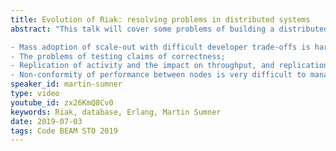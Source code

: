 ```yaml
---
title: Evolution of Riak: resolving problems in distributed systems
abstract: "This talk will cover some problems of building a distributed system framework:

- Mass adoption of scale-out with difficult developer trade-offs is hard to achieve;
- The problems of testing claims of correctness;
- Replication of activity and the impact on throughput, and replication of data can itself be a cause of data loss;
- Non-conformity of performance between nodes is very difficult to manage (one slow node)."
speaker_id: martin-sumner
type: video
youtube_id: zx26KmQ8Cv0
keywords: Riak, database, Erlang, Martin Sumner
date: 2019-07-03
tags: Code BEAM STO 2019
---
```


